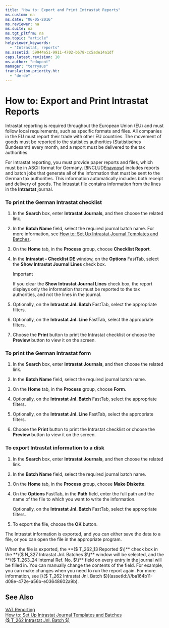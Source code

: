 ```yaml
---
title: "How to: Export and Print Intrastat Reports"
ms.custom: na
ms.date: "06-05-2016"
ms.reviewer: na
ms.suite: na
ms.tgt_pltfrm: na
ms.topic: "article"
helpviewer_keywords: 
  - "Intrastat, reports"
ms.assetid: 59944e51-9911-4702-b678-cc5ade14a1df
caps.latest.revision: 10
ms.author: "edupont"
manager: "terryaus"
translation.priority.ht: 
  - "de-de"
---
```

# How to: Export and Print Intrastat Reports
Intrastat reporting is required throughout the European Union \(EU\) and must follow local requirements, such as specific formats and files. All companies in the EU must report their trade with other EU countries. The movement of goods must be reported to the statistics authorities \(Statistisches Bundesamt\) every month, and a report must be delivered to the tax authorities.  
  
 For Intrastat reporting, you must provide paper reports and files, which must be in ASCII format for Germany. [!INCLUDE[navnow](../../ApplicationDesign/includes/navnow_md.md)] includes reports and batch jobs that generate all of the information that must be sent to the German tax authorities. This information automatically includes both receipt and delivery of goods. The Intrastat file contains information from the lines in the **Intrastat** journal.  
  
### To print the German Intrastat checklist  
  
1.  In the **Search** box, enter **Intrastat Journals**, and then choose the related link.  
  
2.  In the **Batch Name** field, select the required journal batch name. For more information, see [How to: Set Up Intrastat Journal Templates and Batches](../../Finance/how-to-set-up-intrastat-journal-templates-and-batches.md).  
  
3.  On the **Home** tab, in the **Process** group, choose **Checklist Report**.  
  
4.  In the **Intrastat \- Checklist DE** window, on the **Options** FastTab, select the **Show Intrastat Journal Lines** check box.  
  
    > [!IMPORTANT]  
    >  If you clear the **Show Intrastat Journal Lines** check box, the report displays only the information that must be reported to the tax authorities, and not the lines in the journal.  
  
5.  Optionally, on the **Intrastat Jnl. Batch** FastTab, select the appropriate filters.  
  
6.  Optionally, on the **Intrastat Jnl. Line** FastTab, select the appropriate filters.  
  
7.  Choose the **Print** button to print the Intrastat checklist or choose the **Preview** button to view it on the screen.  
  
### To print the German Intrastat form  
  
1.  In the **Search** box, enter **Intrastat Journals**, and then choose the related link.  
  
2.  In the **Batch Name** field, select the required journal batch name.  
  
3.  On the **Home** tab, in the **Process** group, choose **Form**.  
  
4.  Optionally, on the **Intrastat Jnl. Batch** FastTab, select the appropriate filters.  
  
5.  Optionally, on the **Intrastat Jnl. Line** FastTab, select the appropriate filters.  
  
6.  Choose the **Print** button to print the Intrastat checklist or choose the **Preview** button to view it on the screen.  
  
### To export Intrastat information to a disk  
  
1.  In the **Search** box, enter **Intrastat Journals**, and then choose the related link.  
  
2.  In the **Batch Name** field, select the required journal batch name.  
  
3.  On the **Home** tab, in the **Process** group, choose **Make Diskette**.  
  
4.  On the **Options** FastTab, in the **Path** field, enter the full path and the name of the file to which you want to write the information.  
  
     Optionally, on the **Intrastat Jnl. Batch** FastTab, select the appropriate filters.  
  
5.  To export the file, choose the **OK** button.  
  
 The Intrastat information is exported, and you can either save the data to a file, or you can open the file in the appropriate program.  
  
 When the file is exported, the **\($ T\_262\_13 Reported $\)** check box in the **\($ N\_327 Intrastat Jnl. Batches $\)** window will be selected, and the **\($ T\_263\_24 Internal Ref. No. $\)** field on every entry in the journal will be filled in. You can manually change the contents of the field. For example, you can make changes when you need to run the report again. For more information, see [\($ T\_262 Intrastat Jnl. Batch $\)](assetId:///ba164b11-d08e-472e-a56b-e03648602a9b).  
  
## See Also  
 [VAT Reporting](../../LocalFunctionalityForMicrosoftDynamicsNav2016/Austria/vat-reporting.md)   
 [How to: Set Up Intrastat Journal Templates and Batches](../../Finance/how-to-set-up-intrastat-journal-templates-and-batches.md)   
 [\($ T\_262 Intrastat Jnl. Batch $\)](assetId:///ba164b11-d08e-472e-a56b-e03648602a9b)